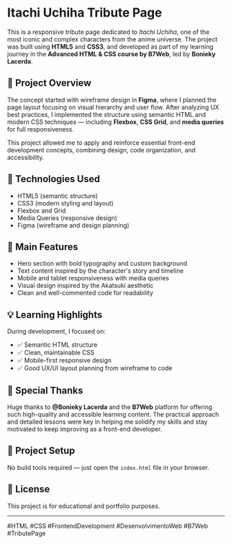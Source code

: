# Itachi Uchiha Tribute Page

This is a responsive tribute page dedicated to *Itachi Uchiha*, one of the most iconic and complex characters from the anime universe. The project was built using **HTML5** and **CSS3**, and developed as part of my learning journey in the **Advanced HTML & CSS course by B7Web**, led by **Bonieky Lacerda**.

## 🧠 Project Overview

The concept started with wireframe design in **Figma**, where I planned the page layout focusing on visual hierarchy and user flow. After analyzing UX best practices, I implemented the structure using semantic HTML and modern CSS techniques — including **Flexbox**, **CSS Grid**, and **media queries** for full responsiveness.

This project allowed me to apply and reinforce essential front-end development concepts, combining design, code organization, and accessibility.

## 🔧 Technologies Used

- HTML5 (semantic structure)
- CSS3 (modern styling and layout)
- Flexbox and Grid
- Media Queries (responsive design)
- Figma (wireframe and design planning)

## 📸 Main Features

- Hero section with bold typography and custom background
- Text content inspired by the character's story and timeline
- Mobile and tablet responsiveness with media queries
- Visual design inspired by the Akatsuki aesthetic
- Clean and well-commented code for readability

## 💡 Learning Highlights

During development, I focused on:

- ✅ Semantic HTML structure
- ✅ Clean, maintainable CSS
- ✅ Mobile-first responsive design
- ✅ Good UX/UI layout planning from wireframe to code

## 🙏 Special Thanks

Huge thanks to **@Bonieky Lacerda** and the **B7Web** platform for offering such high-quality and accessible learning content. The practical approach and detailed lessons were key in helping me solidify my skills and stay motivated to keep improving as a front-end developer.


## 📁 Project Setup

No build tools required — just open the `index.html` file in your browser.

## 📎 License

This project is for educational and portfolio purposes.

---

#HTML #CSS #FrontendDevelopment #DesenvolvimentoWeb #B7Web #TributePage
